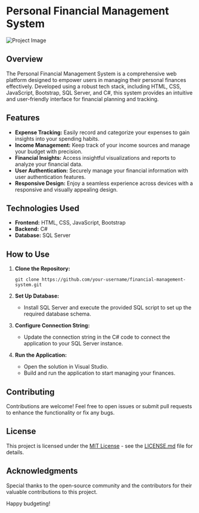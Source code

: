 # Personal Financial Management System

![Project Image](![Landing](https://github.com/kemerya/library/assets/123075499/13f0d72c-5571-4446-9085-664a999f11c1)
)

## Overview

The Personal Financial Management System is a comprehensive web platform designed to empower users in managing their personal finances effectively. Developed using a robust tech stack, including HTML, CSS, JavaScript, Bootstrap, SQL Server, and C#, this system provides an intuitive and user-friendly interface for financial planning and tracking.

## Features

- **Expense Tracking:** Easily record and categorize your expenses to gain insights into your spending habits.
- **Income Management:** Keep track of your income sources and manage your budget with precision.
- **Financial Insights:** Access insightful visualizations and reports to analyze your financial data.
- **User Authentication:** Securely manage your financial information with user authentication features.
- **Responsive Design:** Enjoy a seamless experience across devices with a responsive and visually appealing design.

## Technologies Used

- **Frontend:** HTML, CSS, JavaScript, Bootstrap
- **Backend:** C#
- **Database:** SQL Server

## How to Use

1. **Clone the Repository:**
   ```
   git clone https://github.com/your-username/financial-management-system.git
   ```

2. **Set Up Database:**
   - Install SQL Server and execute the provided SQL script to set up the required database schema.

3. **Configure Connection String:**
   - Update the connection string in the C# code to connect the application to your SQL Server instance.

4. **Run the Application:**
   - Open the solution in Visual Studio.
   - Build and run the application to start managing your finances.

## Contributing

Contributions are welcome! Feel free to open issues or submit pull requests to enhance the functionality or fix any bugs.

## License

This project is licensed under the [MIT License](LICENSE.md) - see the [LICENSE.md](LICENSE.md) file for details.

## Acknowledgments

Special thanks to the open-source community and the contributors for their valuable contributions to this project.

Happy budgeting!
